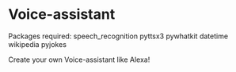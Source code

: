 # Voice-assistant

Packages required:
speech_recognition 
pyttsx3
pywhatkit
datetime
wikipedia
pyjokes

Create your own Voice-assistant like Alexa!
